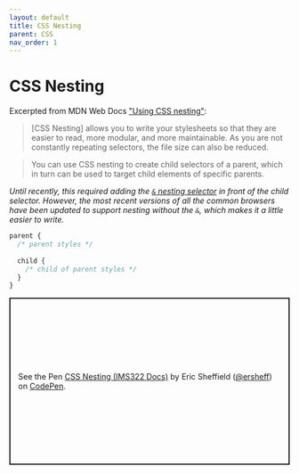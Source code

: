 ```yaml
---
layout: default
title: CSS Nesting
parent: CSS
nav_order: 1
---
```

# CSS Nesting
Excerpted from MDN Web Docs ["Using CSS nesting"](https://developer.mozilla.org/en-US/docs/Web/CSS/CSS_nesting/Using_CSS_nesting):

> \[CSS Nesting\] allows you to write your stylesheets so that they are easier to read, more modular, and more maintainable. As you are not constantly repeating selectors, the file size can also be reduced.

> You can use CSS nesting to create child selectors of a parent, which in turn can be used to target child elements of specific parents.

*Until recently, this required adding the [`&` nesting selector](https://developer.mozilla.org/en-US/docs/Web/CSS/Nesting_selector) in front of the child selector. However, the most recent versions of all the common browsers have been updated to support nesting without the `&`, which makes it a little easier to write.*

```css
parent {
  /* parent styles */
  
  child {
    /* child of parent styles */
  }
}
```
<p class="codepen" data-height="300" data-default-tab="html,result" data-slug-hash="PoVMLGa" data-editable="true" data-user="ersheff" style="height: 300px; box-sizing: border-box; display: flex; align-items: center; justify-content: center; border: 2px solid; margin: 1em 0; padding: 1em;">
  <span>See the Pen <a href="https://codepen.io/ersheff/pen/PoVMLGa">
  CSS Nesting (IMS322 Docs)</a> by Eric Sheffield (<a href="https://codepen.io/ersheff">@ersheff</a>)
  on <a href="https://codepen.io">CodePen</a>.</span>
</p>
<script async src="https://cpwebassets.codepen.io/assets/embed/ei.js"></script>